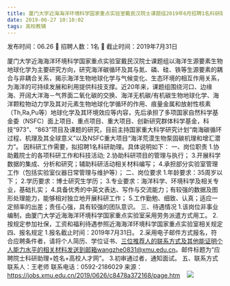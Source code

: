 ```yaml
---
title: 厦门大学近海海洋环境科学国家重点实验室戴民汉院士课题组2019年6月招聘1名科研助理启事
date: 2019-06-27 10:10:02
tags: 高校教辅
---
```

发布时间：06.26   🌟   招聘人数：1名   🌈   截止时间：2019年7月31日
<!-- more -->
厦门大学近海海洋环境科学国家重点实验室戴民汉院士课题组以海洋生源要素生物地球化学为主要研究方向，研究海洋碳循环及其与氮、磷、硅、铁等生源要素的耦合与非耦合关系，揭示海洋生物地球化学与气候变化、生态环境的相互作用关系，为海洋的可持续发展和利用提供科技支撑。近20年来，课题组围绕河口、边缘海、开阔大洋海－气界面二氧化碳的交换、海洋无机碳/有机碳生物地球化学、海洋颗粒物动力学及其对元素生物地球化学循环的作用、痕量金属和放射性核素（Th,Ra,Pu等）地球化学及其环境效应等内容，先后承担了多项国家自然科学基金委（NSFC）面上项目、重点项目、重大项目、创新研究群体科学基金，科技“973”、“863”项目及课题的研究，目前主持国家重大科学研究计划“南海碳循环过程、机理及其全球意义”以及NSFC重大项目“海洋荒漠生物泵固碳机理和增汇潜力”。
因科研工作需要，拟招聘1名科研助理。具体说明如下：
一、岗位职责
1.协助戴院士的各项科研工作和科技活动;
2.协助科研项目的管理与执行；
3.开展科学数据的集成、分析和研究；辅助科研活动相关材料编写；
4.承担部分实验室管理工作（包括实验室仪器日常管理与维护等）；
二、岗位要求
1.年龄要求：35周岁以下；
2.学历要求：博士研究生学历；
3.专业要求：海洋科学、环境科学及相关专业，基础扎实；
4.具备优秀的中英文表达、写作与交流能力；有较强的数据及图形处理能力，能够相对独立地开展科研工作；
5.工作勤勉、细致、认真；适应一定频率的出差；责任心强，具有较强的团队意识。
三、待遇情况
1.该岗位非事业编制，由厦门大学近海海洋环境科学国家重点实验室采用劳务派遣方式用工。
2.按规定参加社保，工资和福利待遇参照近海海洋环境科学国家重点实验室相关规定
四、报名规定
1.报名截止时间：2019年7月31日。
2.采用电子邮件方式报名，符合应聘条件者，请将个人简历、学位证书、三位推荐人的联系方式及其他能证明个人能力水平的相关材料发送到邮箱wangzhe0831@xmu.edu.cn。邮件标题为“应聘院士科研助理+姓名+高校人才网”。
3.初审通过者，通知面试。
五、联系方式
联系人：王老师
联系电话：0592-2186029
来源：
https://jobs.xmu.edu.cn/2019/0626/c8478a372168/page.htm
 
 ![](https://cdn.weiweiblog.cn/20181015134814.png)